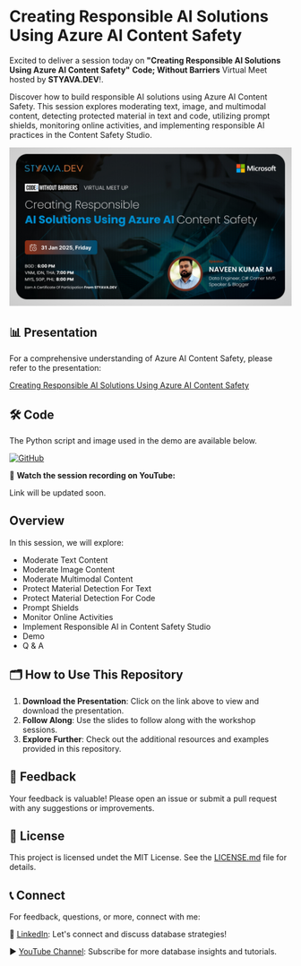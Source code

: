 # Creating Responsible AI Solutions Using Azure AI Content Safety 

Excited to deliver a session today on **"Creating Responsible AI Solutions Using Azure AI Content Safety"**  **Code; Without Barriers** Virtual Meet hosted by **STYAVA.DEV**!.

Discover how to build responsible AI solutions using Azure AI Content Safety. This session explores moderating text, image, and multimodal content, detecting protected material in text and code, utilizing prompt shields, monitoring online activities, and implementing responsible AI practices in the Content Safety Studio.

![Session_2025/images/31012025_ContentSafety1.jpeg](https://github.com/navindevan/tech_time_with_naveen/blob/main/Session_2025/images/31012025_ContentSafety1.jpeg)

## 📊 Presentation

For a comprehensive understanding of Azure AI Content Safety, please refer to the presentation:

[Creating Responsible AI Solutions Using Azure AI Content Safety ](https://github.com/navindevan/tech_time_with_naveen/blob/main/Session_2025/presentation/AzureAIContentSafety.pdf)

## 🛠️ Code

The Python script and image used in the demo are available below.

[![GitHub](https://img.shields.io/badge/Code-GitHub-black?logo=github)](https://github.com/navindevan/tech_time_with_naveen/tree/main/Session_2025/code/ContentSafety)

🎥 **Watch the session recording on YouTube:**  

Link will be updated soon.

## Overview

In this session, we will explore:
  - Moderate Text Content
  - Moderate Image Content
  - Moderate Multimodal Content
  - Protect Material Detection For Text
  - Protect Material Detection For Code
  - Prompt Shields
  - Monitor Online Activities
  - Implement Responsible AI in Content Safety Studio
  - Demo
  - Q & A
  
## 🗂️ How to Use This Repository

1. **Download the Presentation**: Click on the link above to view and download the presentation.
2. **Follow Along**: Use the slides to follow along with the workshop sessions.
3. **Explore Further**: Check out the additional resources and examples provided in this repository.

## 📝 Feedback

Your feedback is valuable! Please open an issue or submit a pull request with any suggestions or improvements.

## 📜 License

This project is licensed undet the MIT License. See the [LICENSE.md](LICENSE) file for details.

## 📞 Connect

For feedback, questions, or more, connect with me:

🔗 [LinkedIn](https://www.linkedin.com/in/naveenkumarm): Let's connect and discuss database strategies!

▶️ [YouTube Channel](https://www.youtube.com/@ttwithnaveen): Subscribe for more database insights and tutorials.
